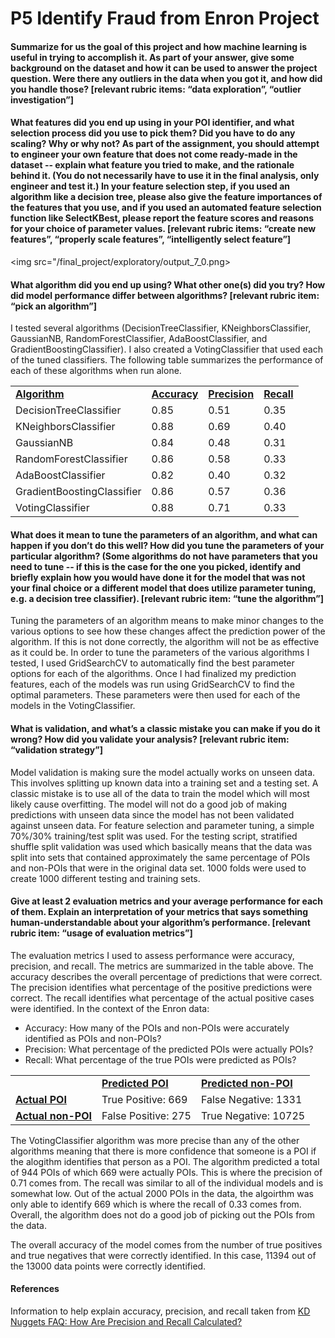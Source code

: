 P5 Identify Fraud from Enron Project
==============


#### Summarize for us the goal of this project and how machine learning is useful in trying to accomplish it. As part of your answer, give some background on the dataset and how it can be used to answer the project question. Were there any outliers in the data when you got it, and how did you handle those?  [relevant rubric items: “data exploration”, “outlier investigation”]

#### What features did you end up using in your POI identifier, and what selection process did you use to pick them? Did you have to do any scaling? Why or why not? As part of the assignment, you should attempt to engineer your own feature that does not come ready-made in the dataset -- explain what feature you tried to make, and the rationale behind it. (You do not necessarily have to use it in the final analysis, only engineer and test it.) In your feature selection step, if you used an algorithm like a decision tree, please also give the feature importances of the features that you use, and if you used an automated feature selection function like SelectKBest, please report the feature scores and reasons for your choice of parameter values.  [relevant rubric items: “create new features”, “properly scale features”, “intelligently select feature”]

<img src="/final_project/exploratory/output_7_0.png>
#### What algorithm did you end up using? What other one(s) did you try? How did model performance differ between algorithms?  [relevant rubric item: “pick an algorithm”]

I tested several algorithms (DecisionTreeClassifier, KNeighborsClassifier, GaussianNB, RandomForestClassifier, AdaBoostClassifier, and GradientBoostingClassifier).  I also created a VotingClassifier that used each of the tuned classifiers.  The following table summarizes the performance of each of these algorithms when run alone.
<table>
<tr>
<td><b><u>Algorithm</u></b>
</td>
<td><b><u>Accuracy</u></b>
</td>
<td><b><u>Precision</u></b>
</td>
<td><b><u>Recall</u></b>
</td>
</tr>
<tr>
<td>DecisionTreeClassifier
</td>
<td>0.85
</td>
<td>0.51
</td>
<td>0.35
</td>
</tr>
<tr>
<td>KNeighborsClassifier
</td>
<td>0.88
</td>
<td>0.69
</td>
<td>0.40
</td>
</tr>
<td>GaussianNB
</td>
<td>0.84
</td>
<td>0.48
</td>
<td>0.31
</td>
</tr>
<tr>
<td>RandomForestClassifier
</td>
<td>0.86
</td>
<td>0.58
</td>
<td>0.33
</td>
</tr>
<tr>
<td>AdaBoostClassifier
</td>
<td>0.82
</td>
<td>0.40
</td>
<td>0.32
</td>
</tr>
<tr>
<td>GradientBoostingClassifier
</td>
<td>0.86
</td>
<td>0.57
</td>
<td>0.36
</td>
</tr>
<tr>
<td>VotingClassifier
</td>
<td>0.88
</td>
<td>0.71
</td>
<td>0.33
</td>
</tr>
</table>


#### What does it mean to tune the parameters of an algorithm, and what can happen if you don’t do this well?  How did you tune the parameters of your particular algorithm? (Some algorithms do not have parameters that you need to tune -- if this is the case for the one you picked, identify and briefly explain how you would have done it for the model that was not your final choice or a different model that does utilize parameter tuning, e.g. a decision tree classifier).  [relevant rubric item: “tune the algorithm”]

Tuning the parameters of an algorithm means to make minor changes to the various options to see how these changes affect the prediction power of the algorithm.  If this is not done correctly, the algorithm will not be as effective as it could be.  In order to tune the parameters of the various algorithms I tested, I used GridSearchCV to automatically find the best parameter options for each of the algorithms.  Once I had finalized my prediction features, each of the models was run using GridSearchCV to find the optimal parameters.  These parameters were then used for each of the models in the VotingClassifier.

#### What is validation, and what’s a classic mistake you can make if you do it wrong? How did you validate your analysis?  [relevant rubric item: “validation strategy”]

Model validation is making sure the model actually works on unseen data.  This involves splitting up known data into a training set and a testing set.  A classic mistake is to use all of the data to train the model which will most likely cause overfitting.  The model will not do a good job of making predictions with unseen data since the model has not been validated against unseen data.  For feature selection and parameter tuning, a simple 70%/30% training/test split was used.  For the testing script, stratified shuffle split validation was used which basically means that the data was split into sets that contained approximately the same percentage of POIs and non-POIs that were in the original data set.  1000 folds were used to create 1000 different testing and training sets.

#### Give at least 2 evaluation metrics and your average performance for each of them.  Explain an interpretation of your metrics that says something human-understandable about your algorithm’s performance. [relevant rubric item: “usage of evaluation metrics”]

The evaluation metrics I used to assess performance were accuracy, precision, and recall.  The metrics are summarized in the table above.  The accuracy describes the overall percentage of predictions that were correct.  The precision identifies what percentage of the positive predictions were correct.  The recall identifies what percentage of the actual positive cases were identified. In the context of the Enron data:

* Accuracy: How many of the POIs and non-POIs were accurately identified as POIs and non-POIs?
* Precision: What percentage of the predicted POIs were actually POIs?
* Recall: What percentage of the true POIs were predicted as POIs?

<table>
<tr>
<td>
</td>
<td><b><u>Predicted POI</u></b> 
</td>
<td><b><u>Predicted non-POI</u></b>
</td>
</tr>
<tr>
<td><b><u>Actual POI</u></b>
</td>
<td>True Positive: 669
</td>
<td>False Negative: 1331
</td>
</tr>
<tr>
<td><b><u>Actual non-POI</u></b>
</td>
<td>False Positive: 275
</td>
<td>True Negative: 10725
</td>
</tr>
</table>

The VotingClassifier algorithm was more precise than any of the other
algorithms meaning that there is more confidence that someone is a POI if
the alogithm identifies that person as a POI.  The algorithm predicted a total of 944 POIs of which 669 were actually POIs. This is where the precision of 0.71 comes from.  The recall was similar to all
of the individual models and is somewhat low.  Out of the actual 2000 POIs in the data, the algoirthm was only able to identify 669 which is where the recall of 0.33 comes from.  Overall, the algorithm does not
do a good job of picking out the POIs from the data.

The overall accuracy of the model comes from the number of true positives and true negatives that were correctly identified.  In this case, 11394 out of the 13000 data points were correctly identified.

#### References
Information to help explain accuracy, precision, and recall taken from 
<a href="http://www.kdnuggets.com/faq/precision-recall.html" target="blank">KD Nuggets
FAQ: How Are Precision and Recall Calculated?</a>